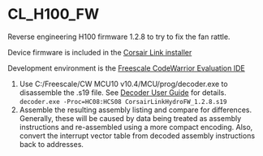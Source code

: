 # CL_H100_FW
Reverse engineering H100 firmware 1.2.8 to try to fix the fan rattle.

Device firmware is included in the [Corsair Link installer](http://www.corsair.com/en-us/support/downloads)

Development environment is the [Freescale CodeWarrior Evaluation IDE](http://www.freescale.com/tools/software-and-tools/software-development-tools/codewarrior-development-tools/codewarrior-development-studios/codewarrior-for-microcontrollers/codewarrior-for-mcus-eclipse-ide-coldfire-56800-e-dsc-kinetis-freescale-56xx-rs08-s08-s12z-v10.6:CW-MCU10?tab=Buy_Parametric_Tab&fromSearch=false)

1. Use C:/Freescale/CW MCU10 v10.4/MCU/prog/decoder.exe to disassemble the .s19 file.  See [Decoder User Guide](http://www.freescale.com/files/soft_dev_tools/doc/user_guide/DECODERUG.pdf) for details.  
    `decoder.exe -Proc=HC08:HCS08 CorsairLinkHydroFW_1.2.8.s19`
2. Assemble the resulting assembly listing and compare for differences.  Generally, these will be caused by data being treated as assembly instructions and re-assembled using a more compact encoding.  Also, convert the interrupt vector table from decoded assembly instructions back to addresses.


